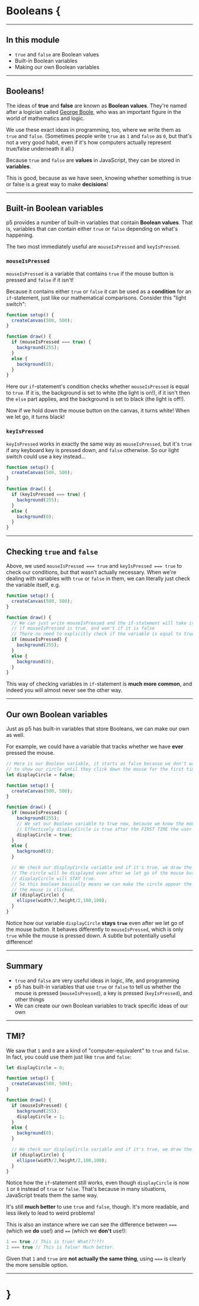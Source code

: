 # Booleans {

---

## In this module

- `true` and `false` are Boolean values
- Built-in Boolean variables
- Making our own Boolean variables

---

## Booleans!

The ideas of __true__ and __false__ are known as __Boolean values__. They're named after a logician called [George Boole](https://en.wikipedia.org/wiki/George_boole), who was an important figure in the world of mathematics and logic.

We use these exact ideas in programming, too, where we write them as `true` and `false`. (Sometimes people write `true` as `1` and `false` as `0`, but that's not a very good habit, even if it's how computers actually represent true/false underneath it all.)

Because `true` and `false` are __values__ in JavaScript, they can be stored in __variables__.

This is good, because as we have seen, knowing whether something is true or false is a great way to make __decisions__!

---

## Built-in Boolean variables

p5 provides a number of built-in variables that contain __Boolean values__. That is, variables that can contain either `true` or `false` depending on what's happening.

The two most immediately useful are `mouseIsPressed` and `keyIsPressed`.

### `mouseIsPressed`

`mouseIsPressed` is a variable that contains `true` if the mouse button is pressed and `false` if it isn't!

Because it contains either `true` or `false` it can be used as a __condition__ for an `if`-statement, just like our mathematical comparisons. Consider this "light switch":

```javascript
function setup() {
  createCanvas(500, 500);
}

function draw() {
  if (mouseIsPressed === true) {
    background(255);
  }
  else {
    background(0);
  }
}
```

Here our `if`-statement's condition checks whether `mouseIsPressed` is equal to `true`. If it is, the background is set to white (the light is on!), if it isn't then the `else` part applies, and the background is set to black (the light is off!).

Now if we hold down the mouse button on the canvas, it turns white! When we let go, it turns black!

### `keyIsPressed`

`keyIsPressed` works in exactly the same way as `mouseIsPressed`, but it's `true` if any keyboard key is pressed down, and `false` otherwise. So our light switch could use a key instead...

```javascript
function setup() {
  createCanvas(500, 500);
}

function draw() {
  if (keyIsPressed === true) {
    background(255);
  }
  else {
    background(0);
  }
}
```

---

## Checking `true` and `false`

Above, we used `mouseIsPressed === true` and `keyIsPressed === true` to check our conditions, but that wasn't actually necessary. When we're dealing with variables with `true` or `false` in them, we can literally just check the variable itself, e.g.

```javascript
function setup() {
  createCanvas(500, 500);
}

function draw() {
  // We can just write mouseIsPressed and the if-statement will take its action
  // if mouseIsPressed is true, and won't if it is false
  // There no need to explicitly check if the variable is equal to true
  if (mouseIsPressed) {
    background(255);
  }
  else {
    background(0);
  }
}
```

This way of checking variables in `if`-statement is __much more common__, and indeed you will almost never see the other way.

---

## Our own Boolean variables

Just as p5 has built-in variables that store Booleans, we can make our own as well.

For example, we could have a variable that tracks whether we have __ever__ pressed the mouse.

```javascript
// Here is our Boolean variable, it starts as false because we don't want
// to show our circle until they click down the mouse for the first time.
let displayCircle = false;

function setup() {
  createCanvas(500, 500);
}

function draw() {
  if (mouseIsPressed) {
    background(255);
    // We set our Boolean variable to true now, because we know the mouse was pressed.
    // Effectively displayCircle is true after the FIRST TIME the user clicks the mouse.
    displayCircle = true;
  }
  else {
    background(0);
  }

  // We check our displayCircle variable and if it's true, we draw the circle!
  // The circle will be displayed even after we let go of the mouse button, because
  // displayCircle will STAY true.
  // So this boolean basically means we can make the circle appear the first time
  // the mouse is clicked.
  if (displayCircle) {
    ellipse(width/2,height/2,100,100);
  }
}
```

Notice how our variable `displayCircle` __stays `true`__ even after we let go of the mouse button. It behaves differently to `mouseIsPressed`, which is only `true` while the mouse is pressed down. A subtle but potentially useful difference!

---

## Summary

- `true` and `false` are very useful ideas in logic, life, and programming
- p5 has built-in variables that use `true` or `false` to tell us whether the mouse is pressed (`mouseIsPressed`), a key is pressed (`keyIsPressed`), and other things
- We can create our own Boolean variables to track specific ideas of our own

---

## TMI?

We saw that `1` and `0` are a kind of "computer-equivalent" to `true` and `false`. In fact, you could use them just like `true` and `false`:

```javascript
let displayCircle = 0;

function setup() {
  createCanvas(500, 500);
}

function draw() {
  if (mouseIsPressed) {
    background(255);
    displayCircle = 1;
  }
  else {
    background(0);
  }

  // We check our displayCircle variable and if it's true, we draw the circle!
  if (displayCircle) {
    ellipse(width/2,height/2,100,100);
  }
}
```

Notice how the `if`-statement still works, even though `displayCircle` is now `1` or `0` instead of `true` or `false`. That's because in many situations, JavaScript treats them the same way.

It's still __much better__ to use `true` and `false`, though. It's more readable, and less likely to lead to weird problems!

This is also an instance where we can see the difference between `===` (which we __do__ use!) and `==` (which we __don't__ use!):

```javascript
1 == true // This is true! What??!??!
1 === true // This is false! Much better.
```

Given that `1` and `true` are __not actually the same thing__, using `===` is clearly the more sensible option.

---

# }
